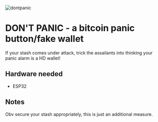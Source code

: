 
![dontpanic](https://i.imgur.com/hQOV1vS.jpg)

# DON'T PANIC - a bitcoin panic button/fake wallet

If your stash comes under attack, trick the assailants into thinking your panic alarm is a HD wallet!

## Hardware needed

* ESP32 

## Notes

Obv secure your stash appropriately, this is just an additional measure.
